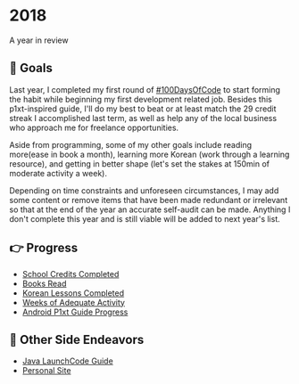 # 2018
A year in review

## :round_pushpin: Goals
Last year, I completed my first round of [#100DaysOfCode](https://github.com/ceciliaconsta3/My-100-Days-of-Code) to start forming the habit while beginning my first development related job. Besides this p1xt-inspired guide, I'll do my best to beat or at least match the 29 credit streak I accomplished last term, as well as help any of the local business who approach me for freelance opportunities.

Aside from programming, some of my other goals include reading more(ease in book a month), learning more Korean (work through a learning resource), and getting in better shape (let's set the stakes at 150min of moderate activity a week).

Depending on time constraints and unforeseen circumstances, I may add some content or remove items that have been made redundant or irrelevant so that at the end of the year an accurate self-audit can be made. Anything I don't complete this year and is still viable will be added to next year's list.

## :point_right: Progress
- [School Credits Completed](/Classes.md)
- [Books Read](https://www.goodreads.com/review/list/84207402-cecilia?read_at=2018)
- [Korean Lessons Completed](/Korean.md)
- [Weeks of Adequate Activity](https://www.fitbit.com/activities)
- [Android P1xt Guide Progress](/Android.md)

## :cake: Other Side Endeavors
- [Java LaunchCode Guide](/LaunchCode.md)
- [Personal Site](https://ceciliaconstantine.com)
